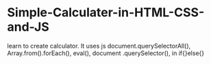 # Simple-Calculater-in-HTML-CSS-and-JS
learn to create calculator. It uses js document.querySelectorAll(), Array.from().forEach(), eval(), document .querySelector(), in if{}else{}
